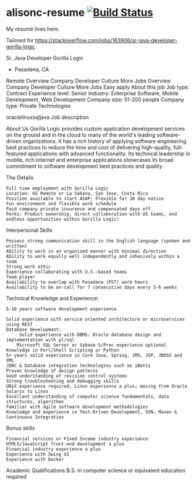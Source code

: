 # alisonc-resume [![Build Status](https://travis-ci.org/alis0nc/alisonc-resume.svg?branch=master)](https://travis-ci.org/alis0nc/alisonc-resume)
My résumé lives here.

Tailored for https://stackoverflow.com/jobs/163906/sr-java-developer-gorilla-logic


Sr. Java Developer
Gorilla Logic
- Pasadena, CA

Remote
Overview Company Developer Culture More Jobs
Overview Company Developer Culture More Jobs
Easy apply
About this job
Job type: Contract
Experience level: Senior
Industry: Enterprise Software, Mobile Development, Web Development
Company size: 51-200 people
Company type: Private
Technologies

oraclelinuxsqljava
Job description

About Us
Gorilla Logic provides custom application development services on the ground and in the cloud to many of the world's leading software-driven organizations. It has a rich history of applying software engineering best practices to reduce the time and cost of delivering high-quality, full-featured applications with advanced functionality. Its technical leadership in mobile, rich Internet and enterprise applications showcases its broad commitment to software development best practices and quality.
 
The Details

    Full time employment with Gorilla Logic
    Location: US Remote or La Sabana, San Jose, Costa Rica
    Position available to start ASAP; Flexible for 30 day notice
    Fun environment and flexible work schedule
    Paid company private insurance and compensated days off
    Perks: Product ownership, direct collaboration with US teams, and endless opportunities within Gorilla Logic! 

Interpersonal Skills

    Possess strong communication skill in the English language (spoken and written)
    Ability to work in an organized manner with minimal direction
    Ability to work equally well independently and cohesively within a team
    Strong work ethic
    Experience collaborating with U.S.-based teams 
    Team player
    Availability to overlap with Pasadena (PST) work hours
    Availability to be on-call for 7 consecutive days every 5-6 weeks

Technical Knowledge and Experience:

    5-10 years software development experience

    Solid experience with service oriented architecture or microservices using REST
    Database development:
         Solid experience with DBMS: Oracle database design and implementation with pl/sql
        Microsoft SQL Server or Sybase S/Proc experience optional
    Knowledge in Perl/Shell Scripting or Python
    5+ years solid experience in Core Java, Spring, JMS, JSP, JBOSS and XML
    JDBC & Database integration technologies such as iBatis
    Proven knowledge of design patterns
    Good understanding of revision control systems
    Strong troubleshooting and debugging skills
    UNiX experience required, Linux experience a plus; moving from Oracle Solaris to Linux
    Excellent understanding of computer science fundamentals, data structures, algorithms
    Familiar with agile software development methodologies
    Knowledge and experience in Test-Driven Development, SVN, Maven & Continuous Integration 

Bonus skills

    Financial services or Fixed Income industry experience
    HTML5/JavaScript front-end development a plus
    Financial industry experience a plus
    Experience with Swing UI
    Experience with Docker

Academic Qualifications
B.S. in computer science or equivalent education required
 

